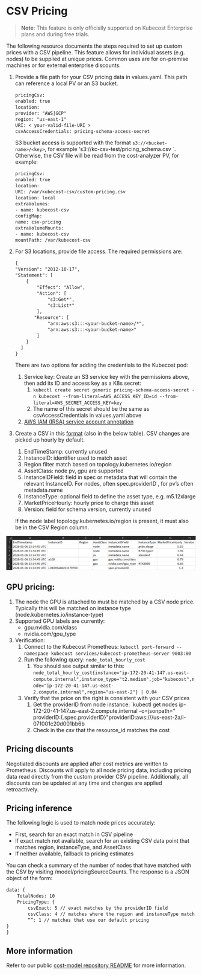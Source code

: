 # CSV Pricing

> **Note**: This feature is only officially supported on Kubecost Enterprise plans and during free trials.

The following resource documents the steps required to set up custom prices with a CSV pipeline. This feature allows for individual assets (e.g. nodes) to be supplied at unique prices. Common uses are for on-premise machines or for external enterprise discounts. 

1. Provide a file path for your CSV pricing data in values.yaml. This path can reference a local PV or an S3 bucket. 

    ```
    pricingCsv:
    enabled: true
    location:
    provider: "AWS|GCP"
    region: "us-east-1" 
    URI: < your-valid-file-URI >
    csvAccessCredentials: pricing-schema-access-secret
    ```
    
    S3 bucket access is supported with the format `s3://<bucket-name>/<key>`, for example 's3://kc-csv-test/pricing_schema.csv
`. Otherwise, the CSV file will be read from the cost-analyzer PV, for example:

    ```
    pricingCsv:
    enabled: true
    location:
    URI: /var/kubecost-csv/custom-pricing.csv
    location: local
    extraVolumes:
    - name: kubecost-csv
    configMap:
    name: csv-pricing
    extraVolumeMounts:
    - name: kubecost-csv
    mountPath: /var/kubecost-csv
    ```
    
2. For S3 locations, provide file access. The required permissions are:

    ```
    {
    "Version": "2012-10-17",
    "Statement": [
        {
            "Effect": "Allow",
            "Action": [
                "s3:Get*",
                "s3:List*"
            ],
           "Resource": [
                "arn:aws:s3:::<your-bucket-name>/*",
                "arn:aws:s3:::<your-bucket-name>"
            ]
        }
      ]
    }
    ```
   
   There are two options for adding the credentials to the Kubecost pod:
    1. Service key: Create an S3 service key with the permissions above, then add its ID and access key as a K8s secret:
        1. `kubectl create secret generic pricing-schema-access-secret -n kubecost --from-literal=AWS_ACCESS_KEY_ID=id --from-literal=AWS_SECRET_ACCESS_KEY=key`
        2. The name of this secret should be the same as csvAccessCredentials in values.yaml above
    2. [AWS IAM (IRSA) service account annotation](https://docs.aws.amazon.com/eks/latest/userguide/adot-iam.html)

3. Create a CSV in this [format](https://github.com/kubecost/cost-analyzer-helm-chart/blob/gpu-pricing-1.99-rc.1/custom-pricing.csv) (also in the below table). CSV changes are picked up hourly by default. 
    1. EndTimeStamp: currently unused
    2. InstanceID: identifier used to match asset
    3. Region filter match based on topology.kubernetes.io/region 
    4. AssetClass: node pv, gpu are supported 
    5. InstanceIDField: field in spec or metadata that will contain the relevant InstanceID. For nodes, often spec.providerID , for pv’s often metadata.name
    6. InstanceType: optional field to define the asset type, e.g. m5.12xlarge
    7. MarketPriceHourly: hourly price to charge this asset
    8. Version: field for schema version, currently unused

    If the node label topology.kubernetes.io/region is present, it must also be in the CSV Region column.

![Pricing table](https://raw.githubusercontent.com/kubecost/docs/main/images/pricing.png)

## GPU pricing:
1. The node the GPU is attached to must be matched by a CSV node price. Typically this will be matched on instance type (node.kubernetes.io/instance-type)
2. Supported GPU labels are currently:
    * gpu.nvidia.com/class
    * nvidia.com/gpu_type
3. Verification:
    1. Connect to the Kubecost Prometheus: `kubectl port-forward --namespace kubecost services/kubecost-prometheus-server 9003:80`
    2. Run the following query: `node_total_hourly_cost`
        1. You should see output similar to this: `node_total_hourly_cost{instance="ip-172-20-41-147.us-east-compute.internal",instance_type="t2.medium",job="kubecost",node="ip-172-20-41-147.us-east-2.compute.internal",region="us-east-2"} | 0.04`
    3. Verify that the price on the right is consistent with your CSV prices
        1. Get the providerID from node instance: `kubectl get nodes ip-172-20-41-147.us-east-2.compute.internal -o=jsonpath=" providerID:{.spec.providerID}"providerID:aws:///us-east-2a/i-071001c20d001bb6b
        2. Check in the csv that the resource_id matches the cost

## Pricing discounts

Negotiated discounts are applied after cost metrics are written to Prometheus. Discounts will apply to all node pricing data, including pricing data read directly from the custom provider CSV pipeline. Additionally, all discounts can be updated at any time and changes are applied retroactively.

## Pricing inference

The following logic is used to match node prices accurately: 

* First, search for an exact match in CSV pipeline
* If exact match not available, search for an existing CSV data point that matches region, instanceType, and AssetClass
* If neither available, fallback to pricing estimates

You can check a summary of the number of nodes that have matched with the CSV by visiting /model/pricingSourceCounts. The response is a JSON object of the form:

```
data: {
	TotalNodes: 10
	PricingType: { 
		csvExact: 5 // exact matches by the providerID field
		csvClass: 4 // matches where the region and instanceType match
		“”: 1 // matches that use our default pricing
}
}
```

## More information

Refer to our public [cost-model repository README](https://github.com/opencost/opencost#readme) for more information.
